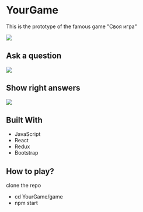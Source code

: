 # YourGame

This is the prototype of the famous game "Своя игра" 

![](https://res.cloudinary.com/di5lpqwcp/image/upload/v1612265570/yourGame/xqjl94mrtbnnzttk7jft.png)

## Ask a question
![](https://res.cloudinary.com/di5lpqwcp/image/upload/v1612265573/yourGame/wzlgzr29liyvjffw6qd2.png)

## Show right answers
![](https://res.cloudinary.com/di5lpqwcp/image/upload/v1612265571/yourGame/fqvh31ppcqlbkymopngr.png)

## Built With
- JavaScript
- React
- Redux
- Bootstrap

## How to play?
clone the repo

- cd YourGame/game
- npm start

